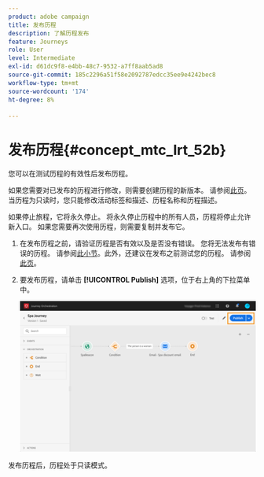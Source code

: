 ```yaml
---
product: adobe campaign
title: 发布历程
description: 了解历程发布
feature: Journeys
role: User
level: Intermediate
exl-id: d61dc9f8-e4bb-48c7-9532-a7ff8aab5ad8
source-git-commit: 185c2296a51f58e2092787edcc35ee9e4242bec8
workflow-type: tm+mt
source-wordcount: '174'
ht-degree: 8%

---
```


# 发布历程{#concept_mtc_lrt_52b}

您可以在测试历程的有效性后发布历程。

如果您需要对已发布的历程进行修改，则需要创建历程的新版本。 请参阅[此页](../building-journeys/journey-versions.md)。当历程为只读时，您只能修改活动标签和描述、历程名称和历程描述。

如果停止旅程，它将永久停止。 将永久停止历程中的所有人员，历程将停止允许新入口。 如果您需要再次使用历程，则需要复制并发布它。

1. 在发布历程之前，请验证历程是否有效以及是否没有错误。 您将无法发布有错误的历程。 请参阅[此小节](../about/troubleshooting.md#section_h3q_kqk_fhb)。此外，还建议在发布之前测试您的历程。 请参阅[此页](../building-journeys/testing-the-journey.md)。
1. 要发布历程，请单击 **[!UICONTROL Publish]** 选项，位于右上角的下拉菜单中。

   ![](../assets/journeyuc1_18.png)

发布历程后，历程处于只读模式。
